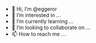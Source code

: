 - 👋 Hi, I’m @eggeror
- 👀 I’m interested in ...
- 🌱 I’m currently learning ...
- 💞️ I’m looking to collaborate on ...
- 📫 How to reach me ...

<!---
eggeror/eggeror is a ✨ special ✨ repository because its `README.md` (this file) appears on your GitHub profile.
You can click the Preview link to take a look at your changes.
--->
